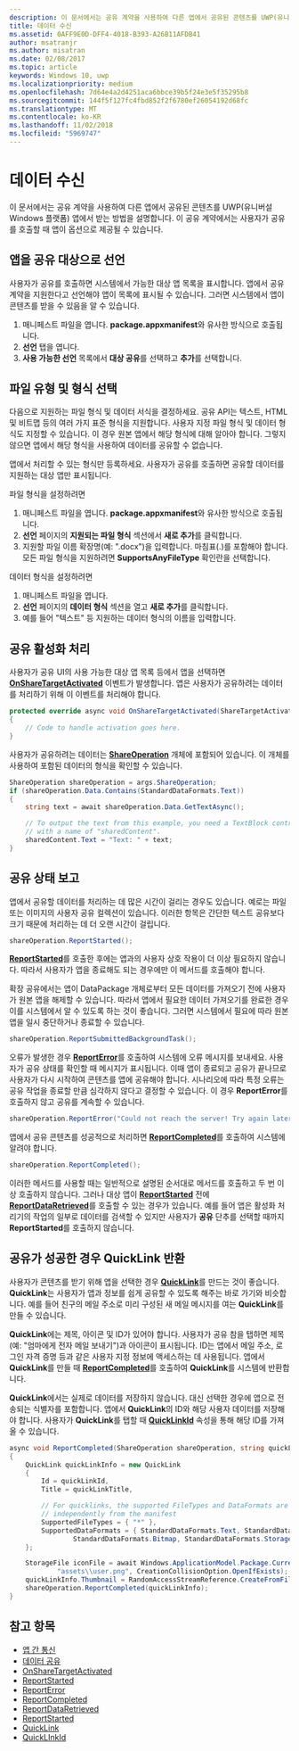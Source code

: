 ```yaml
---
description: 이 문서에서는 공유 계약을 사용하여 다른 앱에서 공유된 콘텐츠를 UWP(유니버설 Windows 플랫폼) 앱에서 받는 방법을 설명합니다. 이 공유 계약에서는 사용자가 공유를 호출할 때 앱이 옵션으로 제공될 수 있습니다.
title: 데이터 수신
ms.assetid: 0AFF9E0D-DFF4-4018-B393-A26B11AFDB41
author: msatranjr
ms.author: misatran
ms.date: 02/08/2017
ms.topic: article
keywords: Windows 10, uwp
ms.localizationpriority: medium
ms.openlocfilehash: 7d64e4a2d4251aca6bbce39b5f24e3e5f35295b8
ms.sourcegitcommit: 144f5f127fc4fbd852f2f6780ef26054192d68fc
ms.translationtype: MT
ms.contentlocale: ko-KR
ms.lasthandoff: 11/02/2018
ms.locfileid: "5969747"
---
```

# <a name="receive-data"></a>데이터 수신



이 문서에서는 공유 계약을 사용하여 다른 앱에서 공유된 콘텐츠를 UWP(유니버설 Windows 플랫폼) 앱에서 받는 방법을 설명합니다. 이 공유 계약에서는 사용자가 공유를 호출할 때 앱이 옵션으로 제공될 수 있습니다.

## <a name="declare-your-app-as-a-share-target"></a>앱을 공유 대상으로 선언

사용자가 공유를 호출하면 시스템에서 가능한 대상 앱 목록을 표시합니다. 앱에서 공유 계약을 지원한다고 선언해야 앱이 목록에 표시될 수 있습니다. 그러면 시스템에서 앱이 콘텐츠를 받을 수 있음을 알 수 있습니다.

1.  매니페스트 파일을 엽니다. **package.appxmanifest**와 유사한 방식으로 호출됩니다.
2.  **선언** 탭을 엽니다.
3.  **사용 가능한 선언** 목록에서 **대상 공유**를 선택하고 **추가**를 선택합니다.

## <a name="choose-file-types-and-formats"></a>파일 유형 및 형식 선택

다음으로 지원하는 파일 형식 및 데이터 서식을 결정하세요. 공유 API는 텍스트, HTML 및 비트맵 등의 여러 가지 표준 형식을 지원합니다. 사용자 지정 파일 형식 및 데이터 형식도 지정할 수 있습니다. 이 경우 원본 앱에서 해당 형식에 대해 알아야 합니다. 그렇지 않으면 앱에서 해당 형식을 사용하여 데이터를 공유할 수 없습니다.

앱에서 처리할 수 있는 형식만 등록하세요. 사용자가 공유를 호출하면 공유할 데이터를 지원하는 대상 앱만 표시됩니다.

파일 형식을 설정하려면

1.  매니페스트 파일을 엽니다. **package.appxmanifest**와 유사한 방식으로 호출됩니다.
2.  **선언** 페이지의 **지원되는 파일 형식** 섹션에서 **새로 추가**를 클릭합니다.
3.  지원할 파일 이름 확장명(예: ".docx")을 입력합니다. 마침표(.)를 포함해야 합니다. 모든 파일 형식을 지원하려면 **SupportsAnyFileType** 확인란을 선택합니다.

데이터 형식을 설정하려면

1.  매니페스트 파일을 엽니다.
2.  **선언** 페이지의 **데이터 형식** 섹션을 열고 **새로 추가**를 클릭합니다.
3.  예를 들어 "텍스트" 등 지원하는 데이터 형식의 이름을 입력합니다.

## <a name="handle-share-activation"></a>공유 활성화 처리

사용자가 공유 UI의 사용 가능한 대상 앱 목록 등에서 앱을 선택하면 [**OnShareTargetActivated**](https://msdn.microsoft.com/library/windows/apps/Windows.UI.Xaml.Application.OnShareTargetActivated(Windows.ApplicationModel.Activation.ShareTargetActivatedEventArgs)) 이벤트가 발생합니다. 앱은 사용자가 공유하려는 데이터를 처리하기 위해 이 이벤트를 처리해야 합니다.

<!-- For some reason, the snippets in this file are all inline in the WDCML topic. Suggest moving to VS project with rest of snippets. -->
```cs
protected override async void OnShareTargetActivated(ShareTargetActivatedEventArgs args)
{
    // Code to handle activation goes here. 
} 
```

사용자가 공유하려는 데이터는 [**ShareOperation**](https://msdn.microsoft.com/library/windows/apps/Windows.ApplicationModel.DataTransfer.ShareTarget.ShareOperation) 개체에 포함되어 있습니다. 이 개체를 사용하여 포함된 데이터의 형식을 확인할 수 있습니다.

```cs
ShareOperation shareOperation = args.ShareOperation;
if (shareOperation.Data.Contains(StandardDataFormats.Text))
{
    string text = await shareOperation.Data.GetTextAsync();

    // To output the text from this example, you need a TextBlock control
    // with a name of "sharedContent".
    sharedContent.Text = "Text: " + text;
} 
```

## <a name="report-sharing-status"></a>공유 상태 보고

앱에서 공유할 데이터를 처리하는 데 많은 시간이 걸리는 경우도 있습니다. 예로는 파일 또는 이미지의 사용자 공유 컬렉션이 있습니다. 이러한 항목은 간단한 텍스트 공유보다 크기 때문에 처리하는 데 더 오랜 시간이 걸립니다.

```cs
shareOperation.ReportStarted(); 
```

[**ReportStarted**](https://msdn.microsoft.com/library/windows/apps/Windows.ApplicationModel.DataTransfer.ShareTarget.ShareOperation.ReportStarted)를 호출한 후에는 앱과의 사용자 상호 작용이 더 이상 필요하지 않습니다. 따라서 사용자가 앱을 종료해도 되는 경우에만 이 메서드를 호출해야 합니다.

확장 공유에서는 앱이 DataPackage 개체로부터 모든 데이터를 가져오기 전에 사용자가 원본 앱을 해제할 수 있습니다. 따라서 앱에서 필요한 데이터 가져오기를 완료한 경우 이를 시스템에서 알 수 있도록 하는 것이 좋습니다. 그러면 시스템에서 필요에 따라 원본 앱을 일시 중단하거나 종료할 수 있습니다.

```cs
shareOperation.ReportSubmittedBackgroundTask(); 
```

오류가 발생한 경우 [**ReportError**](https://msdn.microsoft.com/library/windows/apps/Windows.ApplicationModel.DataTransfer.ShareTarget.ShareOperation.ReportError(System.String))를 호출하여 시스템에 오류 메시지를 보내세요. 사용자가 공유 상태를 확인할 때 메시지가 표시됩니다. 이때 앱이 종료되고 공유가 끝나므로 사용자가 다시 시작하여 콘텐츠를 앱에 공유해야 합니다. 시나리오에 따라 특정 오류는 공유 작업을 종료할 만큼 심각하지 않다고 결정할 수 있습니다. 이 경우 **ReportError**를 호출하지 않고 공유를 계속할 수 있습니다.

```cs
shareOperation.ReportError("Could not reach the server! Try again later."); 
```

앱에서 공유 콘텐츠를 성공적으로 처리하면 [**ReportCompleted**](https://msdn.microsoft.com/library/windows/apps/Windows.ApplicationModel.DataTransfer.ShareTarget.ShareOperation.ReportCompleted)를 호출하여 시스템에 알려야 합니다.

```cs
shareOperation.ReportCompleted();
```

이러한 메서드를 사용할 때는 일반적으로 설명된 순서대로 메서드를 호출하고 두 번 이상 호출하지 않습니다. 그러나 대상 앱이 [**ReportStarted**](https://msdn.microsoft.com/library/windows/apps/Windows.ApplicationModel.DataTransfer.ShareTarget.ShareOperation.ReportStarted) 전에 [**ReportDataRetrieved**](https://msdn.microsoft.com/library/windows/apps/Windows.ApplicationModel.DataTransfer.ShareTarget.ShareOperation.ReportDataRetrieved)를 호출할 수 있는 경우가 있습니다. 예를 들어 앱은 활성화 처리기의 작업의 일부로 데이터를 검색할 수 있지만 사용자가 **공유** 단추를 선택할 때까지 **ReportStarted**를 호출하지 않습니다.

## <a name="return-a-quicklink-if-sharing-was-successful"></a>공유가 성공한 경우 QuickLink 반환

사용자가 콘텐츠를 받기 위해 앱을 선택한 경우 [**QuickLink**](https://msdn.microsoft.com/library/windows/apps/Windows.ApplicationModel.DataTransfer.ShareTarget.QuickLink)를 만드는 것이 좋습니다. **QuickLink**는 사용자가 앱과 정보를 쉽게 공유할 수 있도록 해주는 바로 가기와 비슷합니다. 예를 들어 친구의 메일 주소로 미리 구성된 새 메일 메시지를 여는 **QuickLink**를 만들 수 있습니다.

**QuickLink**에는 제목, 아이콘 및 ID가 있어야 합니다. 사용자가 공유 참을 탭하면 제목(예: "엄마에게 전자 메일 보내기")과 아이콘이 표시됩니다. ID는 앱에서 메일 주소, 로그인 자격 증명 등과 같은 사용자 지정 정보에 액세스하는 데 사용됩니다. 앱에서 **QuickLink**를 만들 때 [**ReportCompleted**](https://msdn.microsoft.com/library/windows/apps/Windows.ApplicationModel.DataTransfer.ShareTarget.ShareOperation.ReportCompleted)를 호출하여 **QuickLink**를 시스템에 반환합니다.

**QuickLink**에서는 실제로 데이터를 저장하지 않습니다. 대신 선택한 경우에 앱으로 전송되는 식별자를 포함합니다. 앱에서 **QuickLink**의 ID와 해당 사용자 데이터를 저장해야 합니다. 사용자가 **QuickLink**를 탭할 때 [**QuickLinkId**](https://msdn.microsoft.com/library/windows/apps/Windows.ApplicationModel.DataTransfer.ShareTarget.ShareOperation.QuickLinkId) 속성을 통해 해당 ID를 가져올 수 있습니다.

```cs
async void ReportCompleted(ShareOperation shareOperation, string quickLinkId, string quickLinkTitle)
{
    QuickLink quickLinkInfo = new QuickLink
    {
        Id = quickLinkId,
        Title = quickLinkTitle,

        // For quicklinks, the supported FileTypes and DataFormats are set 
        // independently from the manifest
        SupportedFileTypes = { "*" },
        SupportedDataFormats = { StandardDataFormats.Text, StandardDataFormats.Uri, 
                StandardDataFormats.Bitmap, StandardDataFormats.StorageItems }
    };

    StorageFile iconFile = await Windows.ApplicationModel.Package.Current.InstalledLocation.CreateFileAsync(
            "assets\\user.png", CreationCollisionOption.OpenIfExists);
    quickLinkInfo.Thumbnail = RandomAccessStreamReference.CreateFromFile(iconFile);
    shareOperation.ReportCompleted(quickLinkInfo);
}
```

## <a name="see-also"></a>참고 항목 

* [앱 간 통신](index.md)
* [데이터 공유](share-data.md)
* [OnShareTargetActivated](https://msdn.microsoft.com/library/windows/apps/windows.ui.xaml.application.onsharetargetactivated.aspx)
* [ReportStarted](https://msdn.microsoft.com/library/windows/apps/windows.applicationmodel.datatransfer.sharetarget.shareoperation.reportstarted.aspx)
* [ReportError](https://msdn.microsoft.com/library/windows/apps/windows.applicationmodel.datatransfer.sharetarget.shareoperation.reporterror.aspx)
* [ReportCompleted](https://msdn.microsoft.com/library/windows/apps/windows.applicationmodel.datatransfer.sharetarget.shareoperation.reportcompleted.aspx)
* [ReportDataRetrieved](https://msdn.microsoft.com/library/windows/apps/windows.applicationmodel.datatransfer.sharetarget.shareoperation.reportdataretrieved.aspx)
* [ReportStarted](https://msdn.microsoft.com/library/windows/apps/windows.applicationmodel.datatransfer.sharetarget.shareoperation.reportstarted.aspx)
* [QuickLink](https://msdn.microsoft.com/library/windows/apps/windows.applicationmodel.datatransfer.sharetarget.quicklink.aspx)
* [QuickLInkId](https://msdn.microsoft.com/library/windows/apps/windows.applicationmodel.datatransfer.sharetarget.quicklink.id.aspx)
